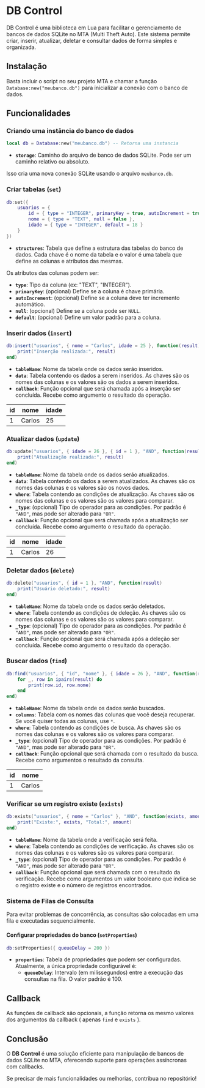 
# DB Control

DB Control é uma biblioteca em Lua para facilitar o gerenciamento de bancos de dados SQLite no MTA (Multi Theft Auto). Este sistema permite criar, inserir, atualizar, deletar e consultar dados de forma simples e organizada.

## Instalação
Basta incluir o script no seu projeto MTA e chamar a função `Database:new("meubanco.db")` para inicializar a conexão com o banco de dados.

## Funcionalidades

### Criando uma instância do banco de dados
```lua
local db = Database:new("meubanco.db") -- Retorna uma instancia
```
- **`storage`**: Caminho do arquivo de banco de dados SQLite. Pode ser um caminho relativo ou absoluto.

Isso cria uma nova conexão SQLite usando o arquivo `meubanco.db`.

### Criar tabelas (`set`)
```lua
db:set({
    usuarios = {
        id = { type = "INTEGER", primaryKey = true, autoIncrement = true },
        nome = { type = "TEXT", null = false },
        idade = { type = "INTEGER", default = 18 }
    }
})
```
- **`structures`**: Tabela que define a estrutura das tabelas do banco de dados. Cada chave é o nome da tabela e o valor é uma tabela que define as colunas e atributos das mesmas.

Os atributos das colunas podem ser:
- **`type`**: Tipo da coluna (ex: "TEXT", "INTEGER").
- **`primaryKey`**: (opcional) Define se a coluna é chave primária.
- **`autoIncrement`**: (opcional) Define se a coluna deve ter incremento automático.
- **`null`**: (opcional) Define se a coluna pode ser `NULL`.
- **`default`**: (opcional) Define um valor padrão para a coluna.

### Inserir dados (`insert`)
```lua
db:insert("usuarios", { nome = "Carlos", idade = 25 }, function(result)
    print("Inserção realizada:", result)
end)
```
- **`tableName`**: Nome da tabela onde os dados serão inseridos.
- **`data`**: Tabela contendo os dados a serem inseridos. As chaves são os nomes das colunas e os valores são os dados a serem inseridos.
- **`callback`**: Função opcional que será chamada após a inserção ser concluída. Recebe como argumento o resultado da operação.

| id | nome   | idade |
|----|--------|-------|
| 1  | Carlos | 25    |

### Atualizar dados (`update`)
```lua
db:update("usuarios", { idade = 26 }, { id = 1 }, "AND", function(result)
    print("Atualização realizada:", result)
end)
```
- **`tableName`**: Nome da tabela onde os dados serão atualizados.
- **`data`**: Tabela contendo os dados a serem atualizados. As chaves são os nomes das colunas e os valores são os novos dados.
- **`where`**: Tabela contendo as condições de atualização. As chaves são os nomes das colunas e os valores são os valores para comparar.
- **`_type`**: (opcional) Tipo de operador para as condições. Por padrão é `"AND"`, mas pode ser alterado para `"OR"`.
- **`callback`**: Função opcional que será chamada após a atualização ser concluída. Recebe como argumento o resultado da operação.

| id | nome   | idade |
|----|--------|-------|
| 1  | Carlos | 26    |

### Deletar dados (`delete`)
```lua
db:delete("usuarios", { id = 1 }, "AND", function(result)
    print("Usuário deletado:", result)
end)
```
- **`tableName`**: Nome da tabela onde os dados serão deletados.
- **`where`**: Tabela contendo as condições de deleção. As chaves são os nomes das colunas e os valores são os valores para comparar.
- **`_type`**: (opcional) Tipo de operador para as condições. Por padrão é `"AND"`, mas pode ser alterado para `"OR"`.
- **`callback`**: Função opcional que será chamada após a deleção ser concluída. Recebe como argumento o resultado da operação.


### Buscar dados (`find`)
```lua
db:find("usuarios", { "id", "nome" }, { idade = 26 }, "AND", function(result)
    for _, row in ipairs(result) do
        print(row.id, row.nome)
    end
end)
```
- **`tableName`**: Nome da tabela onde os dados serão buscados.
- **`columns`**: Tabela com os nomes das colunas que você deseja recuperar. Se você quiser todas as colunas, use `*`.
- **`where`**: Tabela contendo as condições de busca. As chaves são os nomes das colunas e os valores são os valores para comparar.
- **`_type`**: (opcional) Tipo de operador para as condições. Por padrão é `"AND"`, mas pode ser alterado para `"OR"`.
- **`callback`**: Função opcional que será chamada com o resultado da busca. Recebe como argumentos o resultado da consulta.

| id | nome   |
|----|--------|
| 1  | Carlos |

### Verificar se um registro existe (`exists`)
```lua
db:exists("usuarios", { nome = "Carlos" }, "AND", function(exists, amount)
    print("Existe:", exists, "Total:", amount)
end)
```
- **`tableName`**: Nome da tabela onde a verificação será feita.
- **`where`**: Tabela contendo as condições de verificação. As chaves são os nomes das colunas e os valores são os valores para comparar.
- **`_type`**: (opcional) Tipo de operador para as condições. Por padrão é `"AND"`, mas pode ser alterado para `"OR"`.
- **`callback`**: Função opcional que será chamada com o resultado da verificação. Recebe como argumentos um valor booleano que indica se o registro existe e o número de registros encontrados.

### Sistema de Filas de Consulta
Para evitar problemas de concorrência, as consultas são colocadas em uma fila e executadas sequencialmente.

#### Configurar propriedades do banco (`setProperties`)
```lua
db:setProperties({ queueDelay = 200 })
```
- **`properties`**: Tabela de propriedades que podem ser configuradas. Atualmente, a única propriedade configurável é:
  - **`queueDelay`**: Intervalo (em milissegundos) entre a execução das consultas na fila. O valor padrão é 100.

## Callback
As funções de callback são opcionais, a função retorna os mesmo valores dos argumentos da callback ( apenas `find` e `exists` ).

## Conclusão
O **DB Control** é uma solução eficiente para manipulação de bancos de dados SQLite no MTA, oferecendo suporte para operações assíncronas com callbacks.

Se precisar de mais funcionalidades ou melhorias, contribua no repositório!
